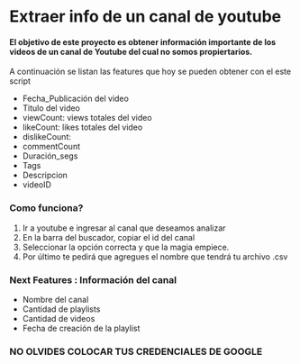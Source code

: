 # Extraer info de un canal de youtube
####  El objetivo de este proyecto es obtener información importante de los videos de un canal de Youtube del cual no somos propiertarios.

 A continuación se listan las features que hoy se pueden obtener con el este script
- Fecha_Publicación del video
- Titulo del video
- viewCount: views totales del video
- likeCount: likes totales del video
- dislikeCount: 
- commentCount
- Duración_segs
- Tags
- Descripcion
- videoID

### Como funciona?
 1. Ir a youtube e ingresar al canal que deseamos analizar
 2. En la barra del buscador, copiar el id del canal
 3. Seleccionar la opción correcta y que la magia empiece.
 4. Por último te pedirá que agregues el nombre que tendrá tu archivo .csv

### Next Features : Información del canal
  - Nombre del canal
  - Cantidad de playlists
  - Cantidad de videos
  - Fecha de creación de la playlist

### NO OLVIDES COLOCAR TUS CREDENCIALES DE GOOGLE
